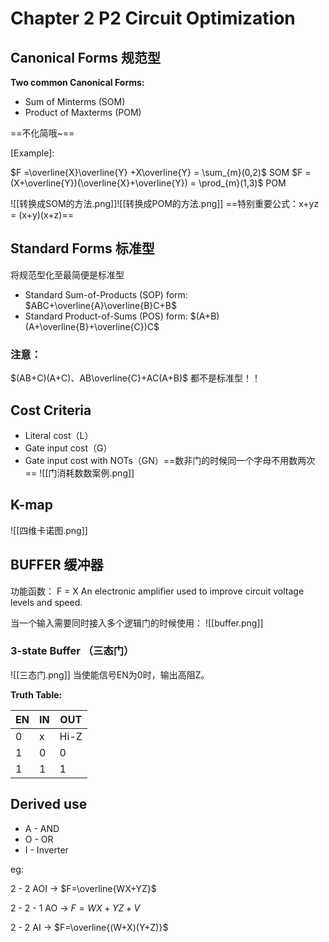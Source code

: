 # Chapter 2 P2 Circuit Optimization

## Canonical Forms 规范型
**Two common Canonical Forms:**

- Sum of Minterms (SOM)
- Product of Maxterms (POM)

==不化简哦~==

[Example]:

$F =\overline{X}\overline{Y} +X\overline{Y} = \sum_{m}(0,2)$     SOM
$F =(X+\overline{Y})(\overline{X}+\overline{Y}) = \prod_{m}(1,3)$    POM

![[转换成SOM的方法.png]]![[转换成POM的方法.png]]
==特别重要公式：x+yz = (x+y)(x+z)==

## Standard Forms 标准型
将规范型化至最简便是标准型

- Standard Sum-of-Products (SOP) form:
$ABC+\overline{A}\overline{B}C+B$
- Standard Product-of-Sums (POS) form:
$(A+B)(A+\overline{B}+\overline{C})C$

### 注意：

$(AB+C)(A+C)、AB\overline{C}+AC(A+B)$ 都不是标准型！！

## Cost Criteria
- Literal cost（L）
- Gate input cost（G）
- Gate input cost with NOTs（GN）==数非门的时候同一个字母不用数两次==
![[门消耗数数案例.png]]

## K-map
![[四维卡诺图.png]]

## BUFFER 缓冲器
功能函数： F = X
An electronic amplifier used to improve circuit voltage levels and speed.

当一个输入需要同时接入多个逻辑门的时候使用：
![[buffer.png]]
### 3-state Buffer （三态门）
![[三态门.png]]
当使能信号EN为0时，输出高阻Z。

**Truth Table:**

| EN  | IN  | OUT  |
| --- | --- | ---- |
| 0   | x   | Hi-Z |
| 1   | 0   | 0    |
| 1   | 1   | 1    |

## Derived use

- A - AND
- O - OR
- I - Inverter

eg:

2 - 2 AOI -> $F=\overline{WX+YZ}$

2 - 2 - 1 AO -> $F= WX+YZ+V$

2 - 2 AI -> $F=\overline{(W+X)(Y+Z)}$
